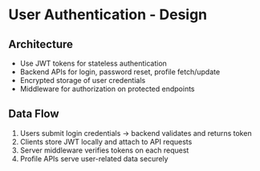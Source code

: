 # User Authentication - Design

## Architecture

- Use JWT tokens for stateless authentication  
- Backend APIs for login, password reset, profile fetch/update  
- Encrypted storage of user credentials  
- Middleware for authorization on protected endpoints

## Data Flow

1. Users submit login credentials → backend validates and returns token  
2. Clients store JWT locally and attach to API requests  
3. Server middleware verifies tokens on each request  
4. Profile APIs serve user-related data securely
